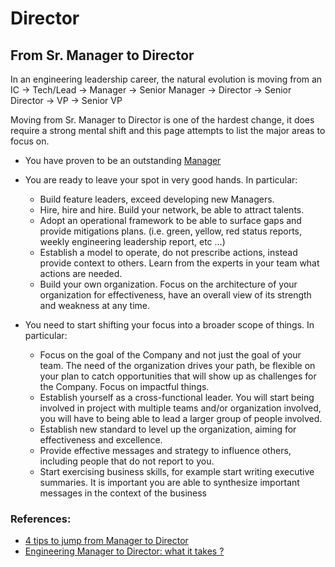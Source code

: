 # Director

## From Sr. Manager to Director 
In an engineering leadership career, the natural evolution is moving from an IC → Tech/Lead → Manager → Senior Manager → Director → Senior Director → VP → Senior VP

Moving from Sr. Manager to Director is one of the hardest change, it does require a strong mental shift and this page attempts to list the major areas to focus on.

* You have proven to be an outstanding [Manager](https://github.com/gl051/engineering-leadership-journal)
* You are ready to leave your spot in very good hands. In particular:
  * Build feature leaders, exceed developing new Managers. 
  * Hire, hire and hire. Build your network, be able to attract talents.
  * Adopt an operational framework to be able to surface gaps and provide mitigations plans. (i.e. green, yellow, red status reports, weekly engineering leadership report, etc …)
  * Establish a model to operate, do not prescribe actions, instead provide context to others. Learn from the experts in your team what actions are needed.
  * Build your own organization. Focus on the architecture of your organization for effectiveness, have an overall view of its strength and weakness at any time. 

* You need to start shifting your focus into a broader scope of things. In particular:
  * Focus on the goal of the Company and not just the goal of your team. The need of the organization drives your path, be flexible on your plan to catch opportunities that will show up as challenges for the Company. Focus on impactful things.
  * Establish yourself as a cross-functional leader. You will start being involved in project with multiple teams and/or organization involved, you will have to being able to lead a larger group of people involved. 
  * Establish new standard to level up the organization, aiming for effectiveness and excellence. 
  * Provide effective messages and strategy to influence others, including people that do not report to you. 
  * Start exercising business skills, for example start writing executive summaries. It is important you are able to synthesize important messages in the context of the business


### References:
* [4 tips to jump from Manager to Director](https://wtwangbu.medium.com/engineering-manager-to-director-what-it-takes-b5afe05ba0fb)
* [Engineering Manager to Director: what it takes ?](https://wtwangbu.medium.com/engineering-manager-to-director-what-it-takes-b5afe05ba0fb)